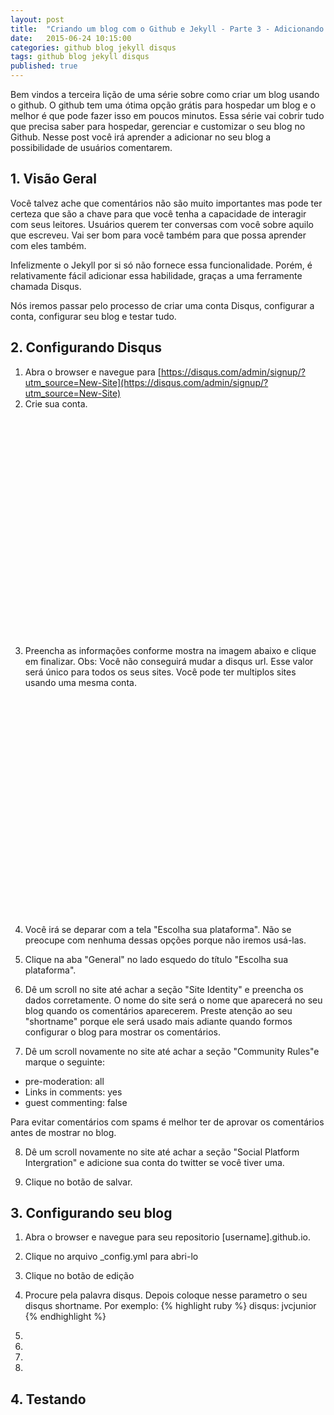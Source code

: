 ```yaml
---
layout: post
title:  "Criando um blog com o Github e Jekyll - Parte 3 - Adicionando comentários ao Post"
date:   2015-06-24 10:15:00
categories: github blog jekyll disqus
tags: github blog jekyll disqus
published: true
---
```


Bem vindos a terceira lição de uma série sobre como criar um blog usando o github. O github tem uma ótima opção grátis para hospedar um blog e o melhor é que pode fazer isso em poucos minutos. Essa série vai cobrir tudo que precisa saber para hospedar, gerenciar e customizar o seu blog no Github. Nesse post você irá aprender a adicionar no seu blog a possibilidade de usuários comentarem. 

## 1. Visão Geral
Você talvez ache que comentários não são muito importantes mas pode ter certeza que são a chave para que você tenha a capacidade de interagir com seus leitores. Usuários querem ter conversas com você sobre aquilo que escreveu. Vai ser bom para você também para que possa aprender com eles também.

Infelizmente o Jekyll por si só não fornece essa funcionalidade. Porém, é relativamente fácil adicionar essa habilidade, graças a uma ferramente chamada Disqus.  

Nós iremos passar pelo processo de criar uma conta Disqus, configurar a conta, configurar seu blog e testar tudo. 

## 2. Configurando Disqus
1. Abra o browser e navegue para [https://disqus.com/admin/signup/?utm_source=New-Site](https://disqus.com/admin/signup/?utm_source=New-Site)
2. Crie sua conta.
 <figure>
   <a class="img" href="{{ site.baseurl }}" style="background-image: url(/assets/images/sign-up-disqus.png); background-size: 100%; display:block;width:100%; height: 350px;">
</a>
</figure>

3. Preencha as informações conforme mostra na imagem abaixo e clique em finalizar. Obs: Você não conseguirá mudar a disqus url. Esse valor será único para todos os seus sites. Você pode ter multiplos sites usando uma mesma conta. 
 <figure>
   <a class="img" href="{{ site.baseurl }}" style="background-image: url(/assets/images/create-site-account-disqus.png); background-size: 100%; display:block;width:100%; height: 350px;">
</a>
</figure>

4. Você irá se deparar com a tela "Escolha sua plataforma". Não se preocupe com nenhuma dessas opções porque não iremos usá-las. 

5. Clique na aba "General" no lado esquedo do título "Escolha sua plataforma".

6. Dê um scroll no site até achar a seção "Site Identity" e preencha os dados corretamente. O nome do site será o nome que aparecerá no seu blog quando os comentários aparecerem. Preste atenção ao seu "shortname" porque ele será usado mais adiante quando formos configurar o blog para mostrar os comentários.

7. Dê um scroll novamente no site até achar a seção "Community Rules"e marque o seguinte:
 - pre-moderation: all
 - Links in comments: yes
 - guest commenting: false

Para evitar comentários com spams é melhor ter de aprovar os comentários antes de mostrar no blog. 

8. Dê um scroll novamente no site até achar a seção "Social Platform Intergration" e adicione sua conta do twitter se você tiver uma. 

9. Clique no botão de salvar.


## 3. Configurando seu blog
1. Abra o browser e navegue para seu repositorio [username].github.io.
2. Clique no arquivo _config.yml para abri-lo
3. Clique no botão de edição
4. Procure pela palavra disqus. Depois coloque nesse parametro o seu disqus shortname. Por exemplo:
 {% highlight ruby %}
disqus: jvcjunior
{% endhighlight %}

5.
6.
7.
8.

## 4. Testando
